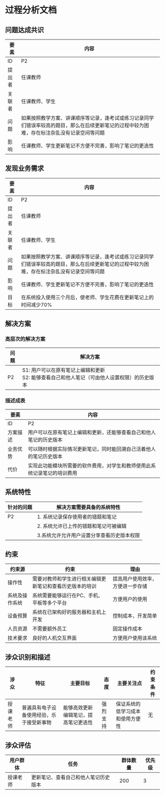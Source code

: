 # 过程分析文档

## 问题达成共识

| 要素 | 内容 |
| --- | --- |
| ID | P2 |
| 提出者 | 任课教师 |
| 关联者 | 任课教师、学生 |
| 问题 | 如果按照教学方案、讲课顺序等记录，逢考试或练习记录同学们错误率较高的题目，那么在后续更新笔记的过程中较为困难，存在标注杂乱没有记录空间等问题 |
| 影响 | 任课教师、学生更新笔记不方便不完善，影响了笔记的更迭性 |

## 发现业务需求

| 要素 | 内容 |
| --- | --- |
| ID | P2 |
| 提出者 | 任课教师 |
| 关联者 | 任课教师、学生 |
| 问题 | 如果按照教学方案、讲课顺序等记录，逢考试或练习记录同学们错误率较高的题目，那么在后续更新笔记的过程中较为困难，存在标注杂乱没有记录空间等问题 |
| 影响 | 任课教师、学生更新笔记不方便不完善，影响了笔记的更迭性 |
| 目标 | 在系统投入使用三个月后，使老师、学生花费在更新笔记上的时间减少70% |

## 解决方案

### 高层次的解决方案

| 问题 | 解决方案 |
| --- | --- |
| P2 | S1: 用户可以在原有笔记上编辑和更新 <br/>S2: 能够查看自己和他人笔记（可由他人设置权限）的历史版本 |

### 描述成表

| 要素 | 内容 |
| --- | --- |
| ID | P2 |
| 方案描述 | 用户可以在原有笔记上编辑和更新，还能够查看自己和他人笔记的历史版本 |
| 业务优势 | 可以随时根据实际情况更新笔记，同时能回溯自己活着他人的笔记历史版本 |
| 代价 | 实现此功能模块所需要的软件费用，对学生和教师使用此系统记录笔记的培训费用 |

## 系统特性

| 针对的问题 | 解决方案需要具备的系统特性 |
| --- | --- |
| P2 | 1. 系统记录保存使用者的错题和笔记 |
| | 2. 系统允许已上传的错题和笔记可被编辑 |
| | 3.系统允许允许用户设置分享查看历史版本权限 |

## 约束

| 约束源 | 约束 | 理由 |
| --- | --- | --- |
| 操作性 | 需要对教师和学生进行相关编辑更新笔记和查看历史版本的培训 | 提高用户使用效率，方便进一步存储 |
| 系统及操作系统 | 系统需要能够运行在PC、手机、平板等多个平台 | 方便用户的使用 |
| 设备预算 | 系统在已架构好的服务器和主机上开发 | 控制成本，开发简单 |
| 人员资源 | 不需要额外员工 | 固定操作成本 |
| 技术要求 | 良好的人机交互界面 | 方便用户使用该系统 |

## 涉众识别和描述

| 涉众 | 特征 | 主要目标 | 态度 | 主要关注点 | 约束条件 |
| --- | --- | --- | --- | --- | --- |
| 授课老师 | 普遍具有电子设备使用经验，乐于接受新事物 | 能够高效更新编辑笔记，提高笔记更迭性 | 强烈支持 | 保证系统的低学习成本和使用方便性 | 无 |

## 涉众评估

| 用户群体 | 任务 | 群体数量 | 优先级 |
| --- | --- | --- | --- |
| 授课老师 | 更新笔记、查看自己和他人笔记历史版本 | 200 | 3 |